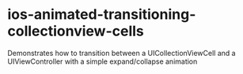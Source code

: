 # ios-animated-transitioning-collectionview-cells
Demonstrates how to transition between a UICollectionViewCell and a UIViewController with a simple expand/collapse animation
